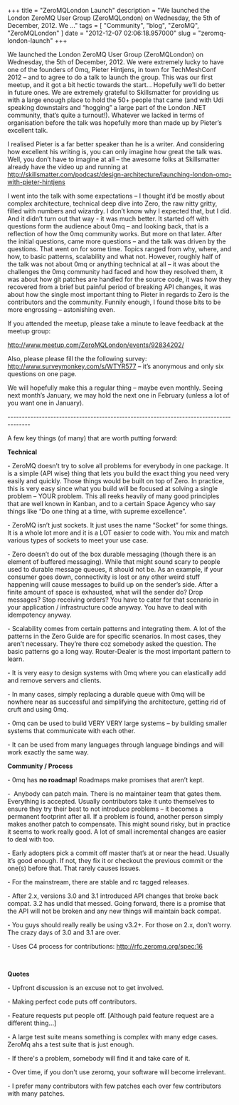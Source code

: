 
+++
title = "ZeroMQLondon Launch"
description = "We launched the London ZeroMQ User Group (ZeroMQLondon) on Wednesday, the 5th of December, 2012. We  ..."
tags = [ "Community", "blog", "ZeroMQ", "ZeroMQLondon" ]
date = "2012-12-07 02:06:18.957000"
slug = "zeromq-london-launch"
+++
<p>We launched the London ZeroMQ User Group (ZeroMQLondon) on Wednesday, the 5th of December, 2012. We were extremely lucky to have one of the founders of 0mq, Pieter Hintjens, in town for TechMeshConf 2012 – and to agree to do a talk to launch the group. This was our first meetup, and it got a bit hectic towards the start… Hopefully we’ll do better in future ones. We are extremely grateful to Skillsmatter for providing us with a large enough place to hold the 50+ people that came (and with Udi speaking downstairs and “hogging” a large part of the London .NET community, that’s quite a turnout!). Whatever we lacked in terms of organisation before the talk was hopefully more than made up by Pieter’s excellent talk.</p> <p>I realised Pieter is a far better speaker than he is a writer. And considering how excellent his writing is, you can only imagine how great the talk was. Well, you don’t have to imagine at all – the awesome folks at Skillsmatter already have the video up and running at <a title="http://skillsmatter.com/podcast/design-architecture/launching-london-omq-with-pieter-hintjens" href="http://skillsmatter.com/podcast/design-architecture/launching-london-omq-with-pieter-hintjens">http://skillsmatter.com/podcast/design-architecture/launching-london-omq-with-pieter-hintjens</a></p> <p>I went into the talk with some expectations – I thought it’d be mostly about complex architecture, technical deep dive into Zero, the raw nitty gritty, filled with numbers and wizardry. I don’t know why I expected that, but I did. And it didn’t turn out that way - it was much better. It started off with questions form the audience about 0mq – and looking back, that is a reflection of how the 0mq community works. But more on that later. After the initial questions, came more questions – and the talk was driven by the questions. That went on for some time. Topics ranged from why, where, and how, to basic patterns, scalability and what not. However, roughly half of the talk was not about 0mq or anything technical at all – it was about the challenges the 0mq community had faced and how they resolved them, it was about how git patches are handled for the source code, it was how they recovered from a brief but painful period of breaking API changes, it was about how the single most important thing to Pieter in regards to Zero is the contributors and the community. Funnily enough, I found those bits to be more engrossing – astonishing even. </p> <p>If you attended the meetup, please take a minute to leave feedback at the meetup group:</p> <p><a title="http://www.meetup.com/ZeroMQLondon/events/92834202/" href="http://www.meetup.com/ZeroMQLondon/events/92834202/">http://www.meetup.com/ZeroMQLondon/events/92834202/</a></p> <p>Also, please please fill the the following survey: <a title="http://www.surveymonkey.com/s/WTYR577" href="http://www.surveymonkey.com/s/WTYR577">http://www.surveymonkey.com/s/WTYR577</a> – it’s anonymous and only six questions on one page.</p> <p>We will hopefully make this a regular thing – maybe even monthly. Seeing next month’s January, we may hold the next one in February (unless a lot of you want one in January). </p> <p>--------------------------------------------------------------------------------------</p> <p>A few key things (of many) that are worth putting forward:</p> <p><strong>Technical</strong></p> <p>- ZeroMQ doesn’t try to solve all problems for everybody in one package. It is a simple (API wise) thing that lets you build the exact thing you need very easily and quickly. Those things would be built on top of Zero. In practice, this is very easy since what you build will be focused at solving a single problem – YOUR problem. This all reeks heavily of many good principles that are well known in Kanban, and to a certain Space Agency who say things like “Do one thing at a time, with supreme excellence”. </p> <p>- ZeroMQ isn’t just sockets. It just uses the name “Socket” for some things. It is a whole lot more and it is a LOT easier to code with. You mix and match various types of sockets to meet your use case.</p> <p>- Zero doesn’t do out of the box durable messaging (though there is an element of buffered messaging). While that might sound scary to people used to durable message queues, it should not be. As an example, if your consumer goes down, connectivity is lost or any other weird stuff happening will cause messages to build up on the sender’s side. After a finite amount of space is exhausted, what will the sender do? Drop messages? Stop receiving orders? You have to cater for that scenario in your application / infrastructure code anyway. You have to deal with idempotency anyway. </p> <p>- Scalability comes from certain patterns and integrating them. A lot of the patterns in the Zero Guide are for specific scenarios. In most cases, they aren’t necessary. They’re there coz somebody asked the question. The basic patterns go a long way. Router-Dealer is the most important pattern to learn.</p> <p>- It is very easy to design systems with 0mq where you can elastically add and remove servers and clients.</p> <p>- In many cases, simply replacing a durable queue with 0mq will be nowhere near as successful and simplifying the architecture, getting rid of cruft and using 0mq.</p> <p>- 0mq can be used to build VERY VERY large systems – by building smaller systems that communicate with each other.</p> <p>- It can be used from many languages through language bindings and will work exactly the same way.</p> <p><strong>Community / Process</strong></p> <p>- 0mq has <strong>no roadmap</strong>! Roadmaps make promises that aren’t kept. </p> <p>-&nbsp; Anybody can patch main. There is no maintainer team that gates them. Everything is accepted. Usually contributors take it unto themselves to ensure they try their best to not introduce problems – it becomes a permanent footprint after all. If a problem is found, another person simply makes another patch to compensate. This might sound risky, but in practice it seems to work really good. A lot of small incremental changes are easier to deal with too.</p> <p>- Early adopters pick a commit off master that’s at or near the head. Usually it’s good enough. If not, they fix it or checkout the previous commit or the one(s) before that. That rarely causes issues.</p> <p>- For the mainstream, there are stable and rc tagged releases. </p> <p>- After 2.x, versions 3.0 and 3.1 introduced API changes that broke back compat. 3.2 has undid that messed. Going forward, there is a promise that the API will not be broken and any new things will maintain back compat. </p> <p>- You guys should really really be using v3.2+. For those on 2.x, don’t worry. The crazy days of 3.0 and 3.1 are over.</p> <p>- Uses C4 process for contributions: <a title="http://rfc.zeromq.org/spec:16" href="http://rfc.zeromq.org/spec:16">http://rfc.zeromq.org/spec:16</a></p> <p>&nbsp;</p> <p><strong>Quotes</strong></p> <p>- Upfront discussion is an excuse not to get involved.</p> <p>- Making perfect code puts off contributors. </p> <p>- Feature requests put people off. [Although paid feature request are a different thing…]</p> <p>- A large test suite means something is complex with many edge cases. ZeroMq ahs a test suite that is just enough.</p> <p>- If there's a problem, somebody will find it and take care of it.</p> <p>- Over time, if you don't use zeromq, your software will become irrelevant.</p> <p>- I prefer many contributors with few patches each over few contributors with many patches.</p>
        
